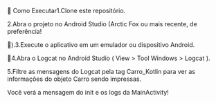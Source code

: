 🚀 Como Executar1.Clone este repositório.

2.Abra o projeto no Android Studio (Arctic Fox ou mais recente, de preferência!

🦊).3.Execute o aplicativo em um emulador ou dispositivo Android. 

📲4.Abra o Logcat no Android Studio ( View > Tool Windows > Logcat ).

5.Filtre as mensagens do Logcat pela tag Carro_Kotlin para ver as informações do objeto Carro sendo impressas. 

Você verá a mensagem do init e os logs da MainActivity!
